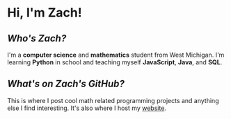 # Hi, I'm Zach!

## *Who's Zach?*
I'm a **computer science** and **mathematics** student from West Michigan. I'm learning **Python** in school and teaching myself **JavaScript**, **Java**, and **SQL**.

## *What's on Zach's GitHub?*
This is where I post cool math related programming projects and anything else I find interesting.
It's also where I host my [website](https://flapjackzach.com).
